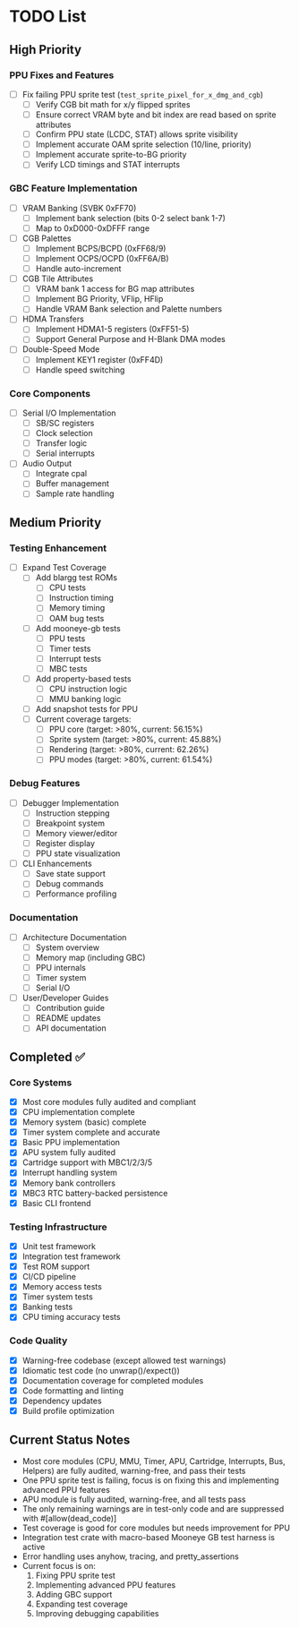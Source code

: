 # TODO List

## High Priority

### PPU Fixes and Features

- [ ] Fix failing PPU sprite test (`test_sprite_pixel_for_x_dmg_and_cgb`)
  - [ ] Verify CGB bit math for x/y flipped sprites
  - [ ] Ensure correct VRAM byte and bit index are read based on sprite attributes
  - [ ] Confirm PPU state (LCDC, STAT) allows sprite visibility
  - [ ] Implement accurate OAM sprite selection (10/line, priority)
  - [ ] Implement accurate sprite-to-BG priority
  - [ ] Verify LCD timings and STAT interrupts

### GBC Feature Implementation

- [ ] VRAM Banking (SVBK 0xFF70)
  - [ ] Implement bank selection (bits 0-2 select bank 1-7)
  - [ ] Map to 0xD000-0xDFFF range
- [ ] CGB Palettes
  - [ ] Implement BCPS/BCPD (0xFF68/9)
  - [ ] Implement OCPS/OCPD (0xFF6A/B)
  - [ ] Handle auto-increment
- [ ] CGB Tile Attributes
  - [ ] VRAM bank 1 access for BG map attributes
  - [ ] Implement BG Priority, VFlip, HFlip
  - [ ] Handle VRAM Bank selection and Palette numbers
- [ ] HDMA Transfers
  - [ ] Implement HDMA1-5 registers (0xFF51-5)
  - [ ] Support General Purpose and H-Blank DMA modes
- [ ] Double-Speed Mode
  - [ ] Implement KEY1 register (0xFF4D)
  - [ ] Handle speed switching

### Core Components

- [ ] Serial I/O Implementation
  - [ ] SB/SC registers
  - [ ] Clock selection
  - [ ] Transfer logic
  - [ ] Serial interrupts
- [ ] Audio Output
  - [ ] Integrate cpal
  - [ ] Buffer management
  - [ ] Sample rate handling

## Medium Priority

### Testing Enhancement

- [ ] Expand Test Coverage
  - [ ] Add blargg test ROMs
    - [ ] CPU tests
    - [ ] Instruction timing
    - [ ] Memory timing
    - [ ] OAM bug tests
  - [ ] Add mooneye-gb tests
    - [ ] PPU tests
    - [ ] Timer tests
    - [ ] Interrupt tests
    - [ ] MBC tests
  - [ ] Add property-based tests
    - [ ] CPU instruction logic
    - [ ] MMU banking logic
  - [ ] Add snapshot tests for PPU
  - [ ] Current coverage targets:
    - [ ] PPU core (target: >80%, current: 56.15%)
    - [ ] Sprite system (target: >80%, current: 45.88%)
    - [ ] Rendering (target: >80%, current: 62.26%)
    - [ ] PPU modes (target: >80%, current: 61.54%)

### Debug Features

- [ ] Debugger Implementation
  - [ ] Instruction stepping
  - [ ] Breakpoint system
  - [ ] Memory viewer/editor
  - [ ] Register display
  - [ ] PPU state visualization
- [ ] CLI Enhancements
  - [ ] Save state support
  - [ ] Debug commands
  - [ ] Performance profiling

### Documentation

- [ ] Architecture Documentation
  - [ ] System overview
  - [ ] Memory map (including GBC)
  - [ ] PPU internals
  - [ ] Timer system
  - [ ] Serial I/O
- [ ] User/Developer Guides
  - [ ] Contribution guide
  - [ ] README updates
  - [ ] API documentation

## Completed ✅

### Core Systems
- [x] Most core modules fully audited and compliant
- [x] CPU implementation complete
- [x] Memory system (basic) complete
- [x] Timer system complete and accurate
- [x] Basic PPU implementation
- [x] APU system fully audited
- [x] Cartridge support with MBC1/2/3/5
- [x] Interrupt handling system
- [x] Memory bank controllers
- [x] MBC3 RTC battery-backed persistence
- [x] Basic CLI frontend

### Testing Infrastructure
- [x] Unit test framework
- [x] Integration test framework
- [x] Test ROM support
- [x] CI/CD pipeline
- [x] Memory access tests
- [x] Timer system tests
- [x] Banking tests
- [x] CPU timing accuracy tests

### Code Quality
- [x] Warning-free codebase (except allowed test warnings)
- [x] Idiomatic test code (no unwrap()/expect())
- [x] Documentation coverage for completed modules
- [x] Code formatting and linting
- [x] Dependency updates
- [x] Build profile optimization

## Current Status Notes

- Most core modules (CPU, MMU, Timer, APU, Cartridge, Interrupts, Bus, Helpers) are fully audited, warning-free, and pass their tests
- One PPU sprite test is failing, focus is on fixing this and implementing advanced PPU features
- APU module is fully audited, warning-free, and all tests pass
- The only remaining warnings are in test-only code and are suppressed with #[allow(dead_code)]
- Test coverage is good for core modules but needs improvement for PPU
- Integration test crate with macro-based Mooneye GB test harness is active
- Error handling uses anyhow, tracing, and pretty_assertions
- Current focus is on:
  1. Fixing PPU sprite test
  2. Implementing advanced PPU features
  3. Adding GBC support
  4. Expanding test coverage
  5. Improving debugging capabilities
